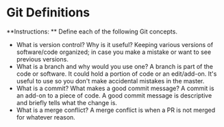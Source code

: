 # Git Definitions

**Instructions: ** Define each of the following Git concepts.

* What is version control?  Why is it useful? Keeping various versions of software/code organized; in case you make a mistake or want to see previous versions.
* What is a branch and why would you use one? A branch is part of the code or software. It could hold a portion of code or an edit/add-on. It's useful to use so you don't make accidental mistakes in the master.
* What is a commit? What makes a good commit message? A commit is an add-on to a piece of code. A good commit message is descriptive and briefly tells what the change is.
* What is a merge conflict? A merge conflict is when a PR is not merged for whatever reason.
